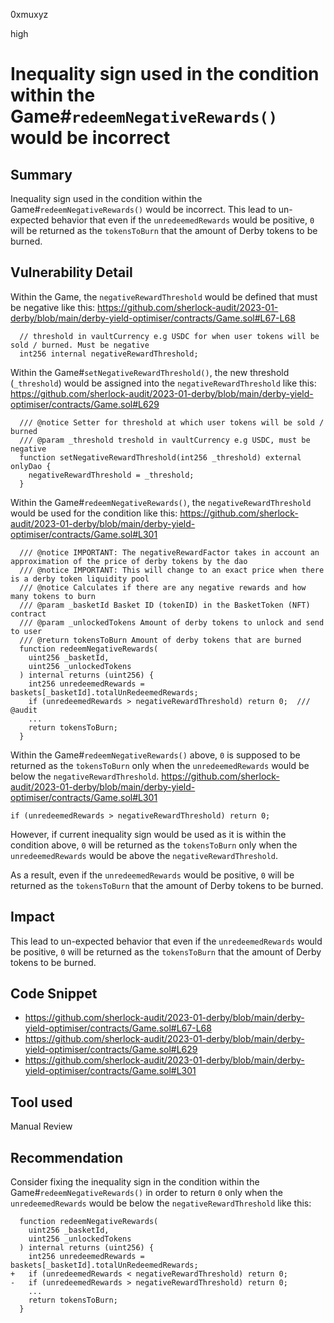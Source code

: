 0xmuxyz

high

# Inequality sign used in the condition within the Game#`redeemNegativeRewards()` would be incorrect

## Summary
Inequality sign used in the condition within the Game#`redeemNegativeRewards()` would be incorrect.
This lead to un-expected behavior that even if the `unredeemedRewards` would be positive, `0` will be returned as the `tokensToBurn` that the amount of Derby tokens to be burned.


## Vulnerability Detail
Within the Game, the `negativeRewardThreshold` would be defined that must be negative like this:
https://github.com/sherlock-audit/2023-01-derby/blob/main/derby-yield-optimiser/contracts/Game.sol#L67-L68
```solidity
  // threshold in vaultCurrency e.g USDC for when user tokens will be sold / burned. Must be negative
  int256 internal negativeRewardThreshold;
```

Within the Game#`setNegativeRewardThreshold()`,
the new threshold (`_threshold`) would be assigned into the `negativeRewardThreshold` like this:
https://github.com/sherlock-audit/2023-01-derby/blob/main/derby-yield-optimiser/contracts/Game.sol#L629
```solidity
  /// @notice Setter for threshold at which user tokens will be sold / burned
  /// @param _threshold treshold in vaultCurrency e.g USDC, must be negative
  function setNegativeRewardThreshold(int256 _threshold) external onlyDao {
    negativeRewardThreshold = _threshold;
  }
```

Within the Game#`redeemNegativeRewards()`,
the `negativeRewardThreshold` would be used for the condition like this:
https://github.com/sherlock-audit/2023-01-derby/blob/main/derby-yield-optimiser/contracts/Game.sol#L301
```solidity
  /// @notice IMPORTANT: The negativeRewardFactor takes in account an approximation of the price of derby tokens by the dao
  /// @notice IMPORTANT: This will change to an exact price when there is a derby token liquidity pool
  /// @notice Calculates if there are any negative rewards and how many tokens to burn
  /// @param _basketId Basket ID (tokenID) in the BasketToken (NFT) contract
  /// @param _unlockedTokens Amount of derby tokens to unlock and send to user
  /// @return tokensToBurn Amount of derby tokens that are burned
  function redeemNegativeRewards(
    uint256 _basketId,
    uint256 _unlockedTokens
  ) internal returns (uint256) {
    int256 unredeemedRewards = baskets[_basketId].totalUnRedeemedRewards;
    if (unredeemedRewards > negativeRewardThreshold) return 0;  /// @audit
    ...
    return tokensToBurn;
  }
```

Within the Game#`redeemNegativeRewards()` above,  `0` is supposed to be returned as the `tokensToBurn` only when the `unredeemedRewards` would be below the `negativeRewardThreshold`.
https://github.com/sherlock-audit/2023-01-derby/blob/main/derby-yield-optimiser/contracts/Game.sol#L301
```solidity
if (unredeemedRewards > negativeRewardThreshold) return 0;
```
However, if current inequality sign would be used as it is within the condition above, `0` will be returned as the `tokensToBurn` only when the `unredeemedRewards` would be above the `negativeRewardThreshold`.

As a result, even if the `unredeemedRewards` would be positive, `0` will be returned as the `tokensToBurn` that the amount of Derby tokens to be burned.


## Impact
This lead to un-expected behavior that even if the `unredeemedRewards` would be positive, `0` will be  returned as the `tokensToBurn` that the amount of Derby tokens to be burned.


## Code Snippet
- https://github.com/sherlock-audit/2023-01-derby/blob/main/derby-yield-optimiser/contracts/Game.sol#L67-L68
- https://github.com/sherlock-audit/2023-01-derby/blob/main/derby-yield-optimiser/contracts/Game.sol#L629
- https://github.com/sherlock-audit/2023-01-derby/blob/main/derby-yield-optimiser/contracts/Game.sol#L301

## Tool used
Manual Review

## Recommendation
Consider fixing the inequality sign in the condition within the Game#`redeemNegativeRewards()` in order to return `0` only when the `unredeemedRewards` would be below the `negativeRewardThreshold` like this:
```solidity
  function redeemNegativeRewards(
    uint256 _basketId,
    uint256 _unlockedTokens
  ) internal returns (uint256) {
    int256 unredeemedRewards = baskets[_basketId].totalUnRedeemedRewards;
+   if (unredeemedRewards < negativeRewardThreshold) return 0;
-   if (unredeemedRewards > negativeRewardThreshold) return 0;
    ...
    return tokensToBurn;
  }
```